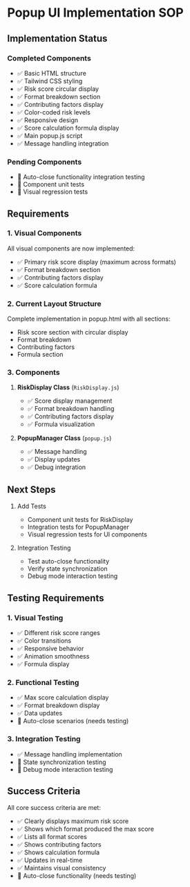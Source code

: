 # Popup UI Implementation SOP

## Implementation Status

### Completed Components
- ✅ Basic HTML structure
- ✅ Tailwind CSS styling
- ✅ Risk score circular display
- ✅ Format breakdown section
- ✅ Contributing factors display
- ✅ Color-coded risk levels
- ✅ Responsive design
- ✅ Score calculation formula display
- ✅ Main popup.js script
- ✅ Message handling integration

### Pending Components
- 🔄 Auto-close functionality integration testing
- 🔄 Component unit tests
- 🔄 Visual regression tests

## Requirements

### 1. Visual Components
All visual components are now implemented:
- ✅ Primary risk score display (maximum across formats)
- ✅ Format breakdown section
- ✅ Contributing factors display
- ✅ Score calculation formula

### 2. Current Layout Structure
Complete implementation in popup.html with all sections:
- Risk score section with circular display
- Format breakdown
- Contributing factors
- Formula section

### 3. Components
1. **RiskDisplay Class** (`RiskDisplay.js`)
   - ✅ Score display management
   - ✅ Format breakdown handling
   - ✅ Contributing factors display
   - ✅ Formula visualization

2. **PopupManager Class** (`popup.js`)
   - ✅ Message handling
   - ✅ Display updates
   - ✅ Debug integration

## Next Steps

1. Add Tests
   - Component unit tests for RiskDisplay
   - Integration tests for PopupManager
   - Visual regression tests for UI components

2. Integration Testing
   - Test auto-close functionality
   - Verify state synchronization
   - Debug mode interaction testing

## Testing Requirements

### 1. Visual Testing
- ✅ Different risk score ranges
- ✅ Color transitions
- ✅ Responsive behavior
- ✅ Animation smoothness
- ✅ Formula display

### 2. Functional Testing
- ✅ Max score calculation display
- ✅ Format breakdown display
- ✅ Data updates
- 🔄 Auto-close scenarios (needs testing)

### 3. Integration Testing
- ✅ Message handling implementation
- 🔄 State synchronization testing
- 🔄 Debug mode interaction testing

## Success Criteria
All core success criteria are met:
- ✅ Clearly displays maximum risk score
- ✅ Shows which format produced the max score
- ✅ Lists all format scores
- ✅ Shows contributing factors
- ✅ Shows calculation formula
- ✅ Updates in real-time
- ✅ Maintains visual consistency
- 🔄 Auto-close functionality (needs testing)